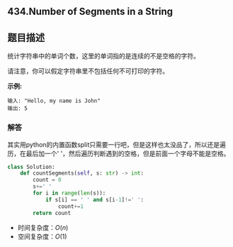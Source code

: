 ## 434.Number of Segments in a String

## 题目描述

统计字符串中的单词个数，这里的单词指的是连续的不是空格的字符。

请注意，你可以假定字符串里不包括任何不可打印的字符。

**示例:**

```
输入: "Hello, my name is John"
输出: 5
```



### 解答

​	其实用python的内置函数split只需要一行吧，但是这样也太没品了，所以还是遍历，在最后加一个' '，然后遍历判断遇到的空格，但是前面一个字母不能是空格。

```python
class Solution:
    def countSegments(self, s: str) -> int:
        count = 0
        s+=' '
        for i in range(len(s)):
            if s[i] == ' ' and s[i-1]!=' ':
                count+=1 
        return count
```

- 时间复杂度：$O(n)$
- 空间复杂度：$O(1)$